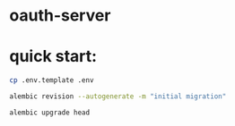 # oauth-server


# quick start:
```bash
cp .env.template .env
```
```bash
alembic revision --autogenerate -m "initial migration"
```
```bash
alembic upgrade head
```